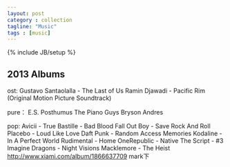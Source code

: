 ```yaml
---
layout: post
category : collection
tagline: "Music"
tags : [music]
---
```

{% include JB/setup %}

## 2013 Albums

ost:
Gustavo Santaolalla - The Last of Us
Ramin Djawadi - Pacific Rim (Original Motion Picture Soundtrack)

pure：
E.S. Posthumus
The Piano Guys
Bryson Andres

pop:
Avicii - True
Bastille - Bad Blood
Fall Out Boy - Save Rock And Roll
Placebo - Loud Like Love
Daft Punk - Random Access Memories
Kodaline - In A Perfect World
Rudimental - Home
OneRepublic - Native
The Script - #3
Imagine Dragons - Night Visions
Macklemore - The Heist
http://www.xiami.com/album/1866637709
mark下